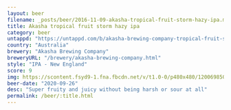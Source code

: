 ```yaml
---
layout: beer
filename: _posts/beer/2016-11-09-akasha-tropical-fruit-storm-hazy-ipa.md
title: Akasha tropical fruit storm hazy ipa
category: beer
untappd: "https://untappd.com/b/akasha-brewing-company-tropical-fruit-storm-hazy-ipa/3904447"
country: "Australia"
brewery: "Akasha Brewing Company"
breweryURL: "/brewery/akasha-brewing-company.html"
style: "IPA - New England"
score: 9
img: https://scontent.fsyd9-1.fna.fbcdn.net/v/t1.0-0/p480x480/120069850_10158639369023745_3890914278250371554_o.jpg?_nc_cat=101&_nc_sid=0be424&_nc_ohc=LMkU4fGubjEAX9VX7jk&_nc_ht=scontent.fsyd9-1.fna&tp=6&oh=f9e3e3b715ea65a8aa2c9c91655b5725&oe=5F95AB38
beer-date: "2020-09-26"
desc: "Super fruity and juicy without being harsh or sour at all"
permalink: /beer/:title.html
---
```

